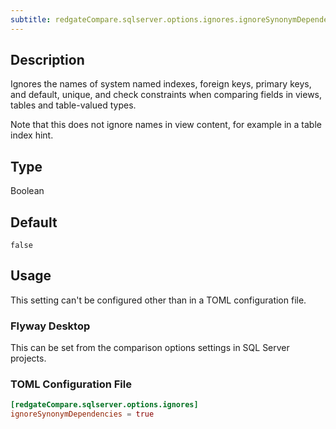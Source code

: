 ```yaml
---
subtitle: redgateCompare.sqlserver.options.ignores.ignoreSynonymDependencies
---
```


## Description

Ignores the names of system named indexes, foreign keys, primary keys, and default, unique, and check constraints when comparing fields in views, tables and table-valued types.

Note that this does not ignore names in view content, for example in a table index hint.

## Type

Boolean

## Default

`false`

## Usage

This setting can't be configured other than in a TOML configuration file.

### Flyway Desktop

This can be set from the comparison options settings in SQL Server projects.

### TOML Configuration File

```toml
[redgateCompare.sqlserver.options.ignores]
ignoreSynonymDependencies = true
```
